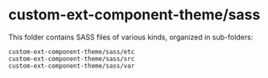 # custom-ext-component-theme/sass

This folder contains SASS files of various kinds, organized in sub-folders:

    custom-ext-component-theme/sass/etc
    custom-ext-component-theme/sass/src
    custom-ext-component-theme/sass/var
